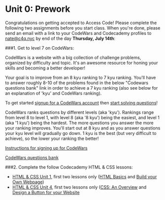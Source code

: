 # Unit 0: Prework

Congratulations on getting accepted to Access Code! Please complete the following two assignments before you start class. When you're done, please send an email with a link to your CodeWars and Codecademy profiles to nate@c4q.nyc by end of the day **Thursday, July 14th**:

###1. Get to level 7 on CodeWars:

CodeWars is a website with a big collection of challenge problems, organized by difficulty and topic. It's an awesome resource for honing your skills and becoming a better developer!

Your goal is to improve from an 8 kyu ranking to 7 kyu ranking. You'll have to answer roughly 8-10 of the problems found in the below "Codewars questions bank" link in order to achieve a 7 kyu ranking (also see below for an explanation of 'kyu' and CodeWars ranking).

To get started [signup for a CodeWars account](https://github.com/C4Q/AC3.3/blob/master/lessons/prework/codewars-signup.md) then [start solving questions](https://github.com/C4Q/AC3.3/blob/master/lessons/prework/codewars-question-bank.md)!

CodeWars ranks questions by different levels (aka 'kyu'). Rankings range from level 8 to level 1, with level 8 (aka '8 kyu') being the easiest, and level 1 (aka '1 kyu') being the hardest. The more questions you answer the more your ranking improves. You'll start out at 8 kyu and as you answer questions your kyu level will gradually go down. 1 kyu is the best (but very difficult to achieve), so the lower your ranking the better!

[Instructions for signing up for CodeWars](https://github.com/C4Q/AC3.3/blob/master/lessons/prework/codewars-signup.md)

[CodeWars questions bank](https://github.com/C4Q/AC3.3/blob/master/lessons/prework/codewars-question-bank.md)

###2. Complete the follow Codecademy HTML & CSS lessons:
- [HTML & CSS Unit 1](https://www.codecademy.com/learn/web), first two lessons only ([HTML Basics](https://www.codecademy.com/courses/web-beginner-en-HZA3b/0/1?curriculum_id=50579fb998b470000202dc8b) and [Build your Own Webpage](https://www.codecademy.com/courses/web-beginner-en-LceTK/0/1?curriculum_id=50579fb998b470000202dc8b))
- [HTML & CSS Unit 4](https://www.codecademy.com/learn/web), first two lessons only ([CSS: An Overview](https://www.codecademy.com/courses/web-beginner-en-TlhFi/0/1?curriculum_id=50579fb998b470000202dc8b) and [Design a Button for your Website](https://www.codecademy.com/courses/web-beginner-en-UuBLw/0/1?curriculum_id=50579fb998b470000202dc8b)

